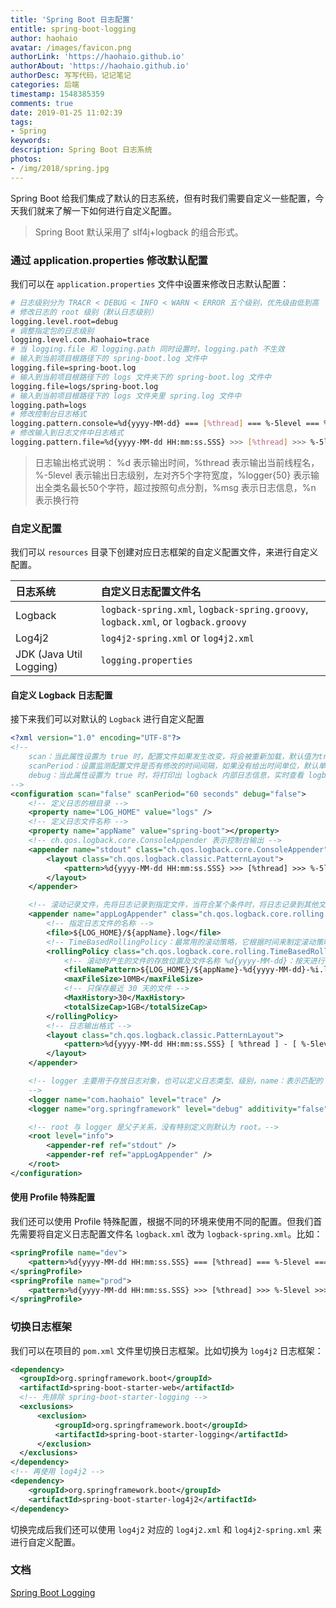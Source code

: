 ```yaml
---
title: 'Spring Boot 日志配置'
entitle: spring-boot-logging
author: haohaio
avatar: /images/favicon.png
authorLink: 'https://haohaio.github.io'
authorAbout: 'https://haohaio.github.io'
authorDesc: 写写代码，记记笔记
categories: 后端
timestamp: 1548385359
comments: true
date: 2019-01-25 11:02:39
tags:
- Spring
keywords:
description: Spring Boot 日志系统
photos:
- /img/2018/spring.jpg
---
```


Spring Boot 给我们集成了默认的日志系统，但有时我们需要自定义一些配置，今天我们就来了解一下如何进行自定义配置。

> Spring Boot 默认采用了 slf4j+logback 的组合形式。

### 通过 application.properties 修改默认配置

我们可以在 `application.properties` 文件中设置来修改日志默认配置：

```bash
# 日志级别分为 TRACR < DEBUG < INFO < WARN < ERROR 五个级别，优先级由低到高
# 修改日志的 root 级别（默认日志级别）
logging.level.root=debug
# 调整指定包的日志级别
logging.level.com.haohaio=trace
# 当 logging.file 和 logging.path 同时设置时，logging.path 不生效
# 输入到当前项目根路径下的 spring-boot.log 文件中
logging.file=spring-boot.log
# 输入到当前项目根路径下的 logs 文件夹下的 spring-boot.log 文件中
logging.file=logs/spring-boot.log
# 输入到当前项目根路径下的 logs 文件夹里 spring.log 文件中
logging.path=logs
# 修改控制台日志格式
logging.pattern.console=%d{yyyy-MM-dd} === [%thread] === %-5level === %logger{50} === %msg%n
# 修改输入到日志文件中日志格式
logging.pattern.file=%d{yyyy-MM-dd HH:mm:ss.SSS} >>> [%thread] >>> %-5level >>> %logger{50} >>> %msg%n
```

> 日志输出格式说明： %d 表示输出时间，%thread 表示输出当前线程名，%-5level 表示输出日志级别，左对齐5个字符宽度，%logger{50} 表示输出全类名最长50个字符，超过按照句点分割，%msg 表示日志信息，%n 表示换行符

### 自定义配置

我们可以 `resources` 目录下创建对应日志框架的自定义配置文件，来进行自定义配置。

| 日志系统                | 自定义日志配置文件名                                                               |
| :---------------------- | :--------------------------------------------------------------------------------- |
| Logback                 | `logback-spring.xml`, `logback-spring.groovy`, `logback.xml`, or `logback.groovy ` |
| Log4j2                  | `log4j2-spring.xml` or `log4j2.xml`                                                |
| JDK (Java Util Logging) | `logging.properties`                                                               |

#### 自定义 Logback 日志配置

接下来我们可以对默认的 `Logback` 进行自定义配置

```xml
<?xml version="1.0" encoding="UTF-8"?>
<!--
    scan：当此属性设置为 true 时，配置文件如果发生改变，将会被重新加载，默认值为true。
    scanPeriod：设置监测配置文件是否有修改的时间间隔，如果没有给出时间单位，默认单位是毫秒。当 scan 为 true 时，此属性生效。默认的时间间隔为 1 分钟。
    debug：当此属性设置为 true 时，将打印出 logback 内部日志信息，实时查看 logback 运行状态。默认值为 false。
-->
<configuration scan="false" scanPeriod="60 seconds" debug="false">
    <!-- 定义日志的根目录 -->
    <property name="LOG_HOME" value="logs" />
    <!-- 定义日志文件名称 -->
    <property name="appName" value="spring-boot"></property>
    <!-- ch.qos.logback.core.ConsoleAppender 表示控制台输出 -->
    <appender name="stdout" class="ch.qos.logback.core.ConsoleAppender">
        <layout class="ch.qos.logback.classic.PatternLayout">
            <pattern>%d{yyyy-MM-dd HH:mm:ss.SSS} >>> [%thread] >>> %-5level >>> %logger{50} >>> %msg%n</pattern>
        </layout>
    </appender>

    <!-- 滚动记录文件，先将日志记录到指定文件，当符合某个条件时，将日志记录到其他文件 -->  
    <appender name="appLogAppender" class="ch.qos.logback.core.rolling.RollingFileAppender">
        <!-- 指定日志文件的名称 -->
        <file>${LOG_HOME}/${appName}.log</file>
        <!-- TimeBasedRollingPolicy：最常用的滚动策略，它根据时间来制定滚动策略。-->
        <rollingPolicy class="ch.qos.logback.core.rolling.TimeBasedRollingPolicy">
            <!-- 滚动时产生的文件的存放位置及文件名称 %d{yyyy-MM-dd}：按天进行日志滚动, %i：当文件大小超过 maxFileSize 时，按照 i 进行文件滚动 -->
            <fileNamePattern>${LOG_HOME}/${appName}-%d{yyyy-MM-dd}-%i.log</fileNamePattern>
            <maxFileSize>10MB</maxFileSize>
            <!-- 只保存最近 30 天的文件 -->
            <MaxHistory>30</MaxHistory>
            <totalSizeCap>1GB</totalSizeCap>
        </rollingPolicy>
        <!-- 日志输出格式 -->
        <layout class="ch.qos.logback.classic.PatternLayout">
            <pattern>%d{yyyy-MM-dd HH:mm:ss.SSS} [ %thread ] - [ %-5level ] [ %logger{50} : %line ] - %msg%n</pattern>
        </layout>
    </appender>

    <!-- logger 主要用于存放日志对象，也可以定义日志类型、级别，name：表示匹配的 logger 类型前缀，也就是包的前半部分，additivity：false：表示rootLogger 的 appender-ref 无效，true：表示当前 logger 的 appender-ref 和 rootLogger 的 appender-ref 都有效
    -->
    <logger name="com.haohaio" level="trace" />
    <logger name="org.springframework" level="debug" additivity="false"></logger>

    <!-- root 与 logger 是父子关系，没有特别定义则默认为 root。-->
    <root level="info">
        <appender-ref ref="stdout" />
        <appender-ref ref="appLogAppender" />
    </root>
</configuration>
```

#### 使用 Profile 特殊配置

我们还可以使用 Profile 特殊配置，根据不同的环境来使用不同的配置。但我们首先需要将自定义日志配置文件名 `logback.xml` 改为 `logback-spring.xml`。比如：

```xml
<springProfile name="dev">
    <pattern>%d{yyyy-MM-dd HH:mm:ss.SSS} === [%thread] === %-5level === %logger{50} === %msg%n</pattern>
</springProfile>
<springProfile name="prod">
    <pattern>%d{yyyy-MM-dd HH:mm:ss.SSS} >>> [%thread] >>> %-5level >>> %logger{50} >>> %msg%n</pattern>
</springProfile>
```

### 切换日志框架

我们可以在项目的 `pom.xml` 文件里切换日志框架。比如切换为 `log4j2` 日志框架：

```xml
<dependency>
  <groupId>org.springframework.boot</groupId>
  <artifactId>spring-boot-starter-web</artifactId>
  <!-- 先排除 spring-boot-starter-logging -->
  <exclusions>
      <exclusion>
          <groupId>org.springframework.boot</groupId>
          <artifactId>spring-boot-starter-logging</artifactId>
      </exclusion>
  </exclusions>
</dependency>
<!-- 再使用 log4j2 -->
<dependency>
    <groupId>org.springframework.boot</groupId>
    <artifactId>spring-boot-starter-log4j2</artifactId>
</dependency>
```

切换完成后我们还可以使用 `log4j2` 对应的 `log4j2.xml` 和 `log4j2-spring.xml` 来进行自定义配置。

### 文档

[Spring Boot Logging](https://docs.spring.io/spring-boot/docs/2.1.2.RELEASE/reference/html/boot-features-logging.html)